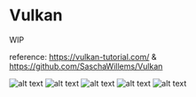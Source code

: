 # Vulkan

WIP

reference: https://vulkan-tutorial.com/ & https://github.com/SaschaWillems/Vulkan


![alt text](https://github.com/KunyiLockeLin/Vulkan/blob/master/problem1.jpg)
![alt text](https://github.com/KunyiLockeLin/Vulkan/blob/master/problem2.jpg)
![alt text](https://github.com/KunyiLockeLin/Vulkan/blob/master/problem3.jpg)
![alt text](https://github.com/KunyiLockeLin/Vulkan/blob/master/problem4.jpg)
![alt text](https://github.com/KunyiLockeLin/Vulkan/blob/master/problem5.jpg)
